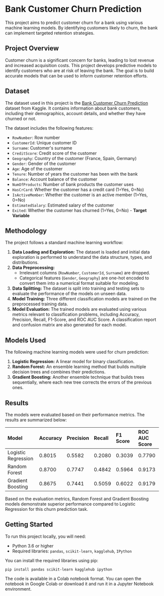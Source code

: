 # Bank Customer Churn Prediction

This project aims to predict customer churn for a bank using various machine learning models. By identifying customers likely to churn, the bank can implement targeted retention strategies.

## Project Overview

Customer churn is a significant concern for banks, leading to lost revenue and increased acquisition costs. This project develops predictive models to identify customers who are at risk of leaving the bank. The goal is to build accurate models that can be used to inform customer retention efforts.

## Dataset

The dataset used in this project is the [Bank Customer Churn Prediction](https://www.kaggle.com/datasets/shantanudhakadd/bank-customer-churn-prediction) dataset from Kaggle. It contains information about bank customers, including their demographics, account details, and whether they have churned or not.

The dataset includes the following features:

- `RowNumber`: Row number
- `CustomerId`: Unique customer ID
- `Surname`: Customer's surname
- `CreditScore`: Credit score of the customer
- `Geography`: Country of the customer (France, Spain, Germany)
- `Gender`: Gender of the customer
- `Age`: Age of the customer
- `Tenure`: Number of years the customer has been with the bank
- `Balance`: Account balance of the customer
- `NumOfProducts`: Number of bank products the customer uses
- `HasCrCard`: Whether the customer has a credit card (1=Yes, 0=No)
- `IsActiveMember`: Whether the customer is an active member (1=Yes, 0=No)
- `EstimatedSalary`: Estimated salary of the customer
- `Exited`: Whether the customer has churned (1=Yes, 0=No) - **Target Variable**

## Methodology

The project follows a standard machine learning workflow:

1.  **Data Loading and Exploration:** The dataset is loaded and initial data exploration is performed to understand the data structure, types, and distributions.
2.  **Data Preprocessing:**
    *   Irrelevant columns (`RowNumber`, `CustomerId`, `Surname`) are dropped.
    *   Categorical features (`Gender`, `Geography`) are one-hot encoded to convert them into a numerical format suitable for modeling.
3.  **Data Splitting:** The dataset is split into training and testing sets to evaluate the performance of the models on unseen data.
4.  **Model Training:** Three different classification models are trained on the preprocessed training data.
5.  **Model Evaluation:** The trained models are evaluated using various metrics relevant to classification problems, including Accuracy, Precision, Recall, F1-Score, and ROC AUC Score. A classification report and confusion matrix are also generated for each model.

## Models Used

The following machine learning models were used for churn prediction:

1.  **Logistic Regression:** A linear model for binary classification.
2.  **Random Forest:** An ensemble learning method that builds multiple decision trees and combines their predictions.
3.  **Gradient Boosting:** Another ensemble technique that builds trees sequentially, where each new tree corrects the errors of the previous ones.

## Results

The models were evaluated based on their performance metrics. The results are summarized below:

| Model                | Accuracy | Precision | Recall | F1 Score | ROC AUC Score |
| :------------------- | :------- | :-------- | :----- | :------- | :------------ |
| Logistic Regression  | 0.8015   | 0.5582    | 0.2080 | 0.3039   | 0.7790        |
| Random Forest        | 0.8700   | 0.7747    | 0.4842 | 0.5964   | 0.9173        |
| Gradient Boosting    | 0.8675   | 0.7441    | 0.5059 | 0.6022   | 0.9179        |

Based on the evaluation metrics, Random Forest and Gradient Boosting models demonstrate superior performance compared to Logistic Regression for this churn prediction task.

## Getting Started

To run this project locally, you will need:

*   Python 3.6 or higher
*   Required libraries: `pandas`, `scikit-learn`, `kagglehub`, `IPython`

You can install the required libraries using pip:
```
pip install pandas scikit-learn kagglehub ipython
```
The code is available in a Colab notebook format. You can open the notebook in Google Colab or download it and run it in a Jupyter Notebook environment.
